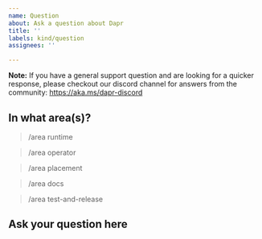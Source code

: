 ```yaml
---
name: Question
about: Ask a question about Dapr
title: ''
labels: kind/question
assignees: ''

---
```



<!-- If you need to report a security issue please visit https://docs.dapr.io/operations/support/support-security-issues -->

**Note:** If you have a general support question and are looking for a quicker response, please checkout our discord channel for answers from the community:
https://aka.ms/dapr-discord

## In what area(s)?

<!-- Remove the '> ' to select -->

> /area runtime

> /area operator

> /area placement

> /area docs

> /area test-and-release

## Ask your question here
